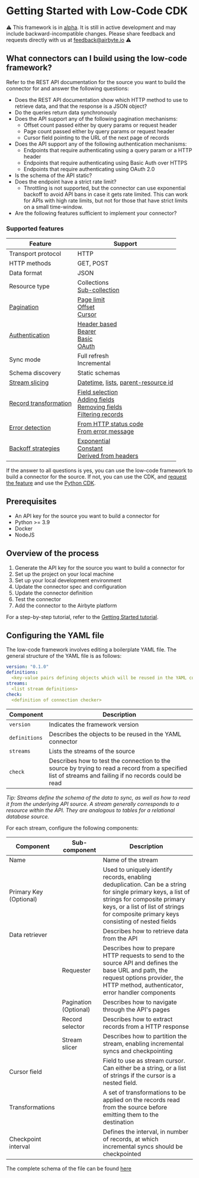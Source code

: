 # Getting Started with Low-Code CDK

:warning: This framework is in [alpha](https://docs.airbyte.com/project-overview/product-release-stages/#alpha). It is still in active development and may include backward-incompatible changes. Please share feedback and requests directly with us at feedback@airbyte.io :warning:

## What connectors can I build using the low-code framework?

Refer to the REST API documentation for the source you want to build the connector for and answer the following questions:

- Does the REST API documentation show which HTTP method to use to retrieve data, and that the response is a JSON object?
- Do the queries return data synchronously
- Does the API support any of the following pagination mechanisms:
    - Offset count passed either by query params or request header
    - Page count passed either by query params or request header
    - Cursor field pointing to the URL of the next page of records
- Does the API support any of the following authentication mechanisms:
    - Endpoints that require authenticating using a query param or a HTTP header
    - Endpoints that require authenticating using Basic Auth over HTTPS
    - Endpoints that require authenticating using OAuth 2.0
- Is the schema of the API static?
- Does the endpoint have a strict rate limit?
    - Throttling is not supported, but the connector can use exponential backoff to avoid API bans in case it gets rate limited. This can work for APIs with high rate limits, but not for those that have strict limits on a small time-window.
- Are the following features sufficient to implement your connector?

### Supported features

| Feature                                                      | Support                                                                                                                                                                                                                                       |
|--------------------------------------------------------------|-----------------------------------------------------------------------------------------------------------------------------------------------------------------------------------------------------------------------------------------------|
| Transport protocol                                           | HTTP                                                                                                                                                                                                                                          |
| HTTP methods                                                 | GET, POST                                                                                                                                                                                                                                     |
| Data format                                                  | JSON                                                                                                                                                                                                                                          |
| Resource type                                                | Collections<br/>[Sub-collection](./substreams.md)                                                                                                                                                                                             |
| [Pagination](./pagination.md)                                | [Page limit](./pagination.md#page-increment)<br/>[Offset](./pagination.md#offset-increment)<br/>[Cursor](./pagination.md#cursor)                                                                                                              |
| [Authentication](./authentication.md)                        | [Header based](./authentication.md#ApiKeyAuthenticator)<br/>[Bearer](./authentication.md#BearerAuthenticator)<br/>[Basic](./authentication.md#BasicHttpAuthenticator)<br/>[OAuth](./authentication.md#OAuth)                                  |
| Sync mode                                                    | Full refresh<br/>Incremental                                                                                                                                                                                                                  |
| Schema discovery                                             | Static schemas                                                                                                                                                                                                                                |
| [Stream slicing](./stream-slicers.md)                        | [Datetime](./stream-slicers.md#Datetime), [lists](./stream-slicers.md#list-stream-slicer), [parent-resource id](./stream-slicers.md#Substream-slicer)                                                                                         |
| [Record transformation](./record-selector.md)                | [Field selection](./record-selector.md#selecting-a-field)<br/>[Adding fields](./record-selector.md#adding-fields)<br/>[Removing fields](./record-selector.md#removing-fields)<br/>[Filtering records](./record-selector.md#filtering-records) |
| [Error detection](./error-handling.md)                       | [From HTTP status  code](./error-handling.md#from-status-code)<br/>[From error message](./error-handling.md#from-error-message)                                                                                                               |
| [Backoff strategies](./error-handling.md#Backoff-Strategies) | [Exponential](./error-handling.md#Exponential-backoff)<br/>[Constant](./error-handling.md#Constant-Backoff)<br/>[Derived from headers](./error-handling.md#Wait-time-defined-in-header)                                                       |

If the answer to all questions is yes, you can use the low-code framework to build a connector for the source.
If not, you can use the CDK, and [request the feature](../../contributing-to-airbyte/README.md#requesting-new-features) and use the [Python CDK](../cdk-python/README.md).

## Prerequisites

- An API key for the source you want to build a connector for
- Python >= 3.9
- Docker
- NodeJS

## Overview of the process

1. Generate the API key for the source you want to build a connector for
2. Set up the project on your local machine
3. Set up your local development environment
4. Update the connector spec and config​uration
5. Update the connector definition
6. Test the connector
7. Add the connector to the Airbyte platform

For a step-by-step tutorial, refer to the [Getting Started tutorial](./tutorial/0-getting-started.md).

## Configuring the YAML file

The low-code framework involves editing a boilerplate YAML file. The general structure of the YAML file is as follows:

```yaml
version: "0.1.0"
definitions:
  <key-value pairs defining objects which will be reused in the YAML connector>
streams:
  <list stream definitions>
check:
  <definition of connection checker>
```

| Component                                                    | Description                                                                                                                                                                                                                                   |
|--------------------------------------------------------------|-----------------------------------------------------------------------------------------------------------------------------------------------------------------------------------------------------------------------------------------------|
| `version`                                                    | Indicates the framework version                                                                                                                                                                                                                                          |
| `definitions`                                                 | Describes the objects to be reused in the YAML connector                                                                                                                                                                                                                                     |
| `streams`                                                  | Lists the streams of the source                                                                                                                                                                                                                                          |
| `check`                                                | Describes how to test the connection to the source by trying to read a record from a specified list of streams and failing if no records could be read                                                                                                                                                                                            |

*Tip: Streams define the schema of the data to sync, as well as how to read it from the underlying API source. A stream generally corresponds to a resource within the API. They are analogous to tables for a relational database source.*

For each stream, configure the following components:

| Component              | Sub-component         | Description                                                                                                                                                                                                                          |
|------------------------|-----------------------|--------------------------------------------------------------------------------------------------------------------------------------------------------------------------------------------------------------------------------------|
| Name                   |                       | Name of the stream                                                                                                                                                                                                                   |
| Primary Key (Optional) |                       | Used to uniquely identify records, enabling deduplication. Can be a string for single primary keys, a list of strings for composite primary keys, or a list of list of strings for composite primary keys consisting of nested fields |
| Data retriever         |                       | Describes how to retrieve data from the API                                                                                                                                                                                          |
|                        | Requester             | Describes how to prepare HTTP requests to send to the source API and defines the base URL and path, the request options provider, the HTTP method, authenticator, error handler components                                           |
|                        | Pagination (Optional) | Describes how to navigate through the API's pages                                                                                                                                                                                    |
|                        | Record selector       | Describes how to extract records from a HTTP response                                                                                                                                                                                |
|                        | Stream slicer         | Describes how to partition the stream, enabling incremental syncs and checkpointing                                                                                                                                                  |
| Cursor field           |                       | Field to use as stream cursor. Can either be a string, or a list of strings if the cursor is a nested field.                                                                                                                         |
| Transformations        |                       | A set of transformations to be applied on the records read from the source before emitting them to the destination                                                                                                                   |
| Checkpoint interval    |                       | Defines the interval, in number of records, at which incremental syncs should be checkpointed|

The complete schema of the file can be found [here](./source_schema.yaml)